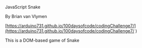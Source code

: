 JavaScript Snake

By Brian van Vlymen

[https://arduino731.github.io/100daysofcode/codingChallenge7/](https://arduino731.github.io/100daysofcode/codingChallenge7/
)

This is a DOM-based game of Snake


